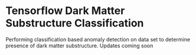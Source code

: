 # Tensorflow Dark Matter Substructure Classification

Performing classification based anomaly detection on data set to determine presence of dark matter substructure. 
Updates coming soon
